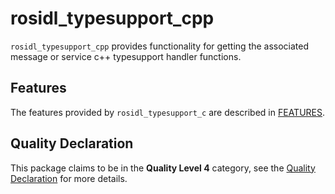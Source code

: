 # rosidl_typesupport_cpp

`rosidl_typesupport_cpp` provides functionality for getting the associated message or service c++ typesupport handler functions.

## Features

The features provided by `rosidl_typesupport_c` are described in [FEATURES](docs/FEATURES.md).

## Quality Declaration

This package claims to be in the **Quality Level 4** category, see the [Quality Declaration](./QUALITY_DECLARATION.md) for more details.
